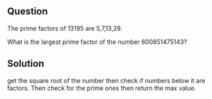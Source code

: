 ## Question
The prime factors of 13195 are 5,7,13,29. 

What is the largest prime factor of the number 600851475143?


## Solution
get the square root of the number then check if numbers below it are factors. Then check for the prime ones then return the max value.
